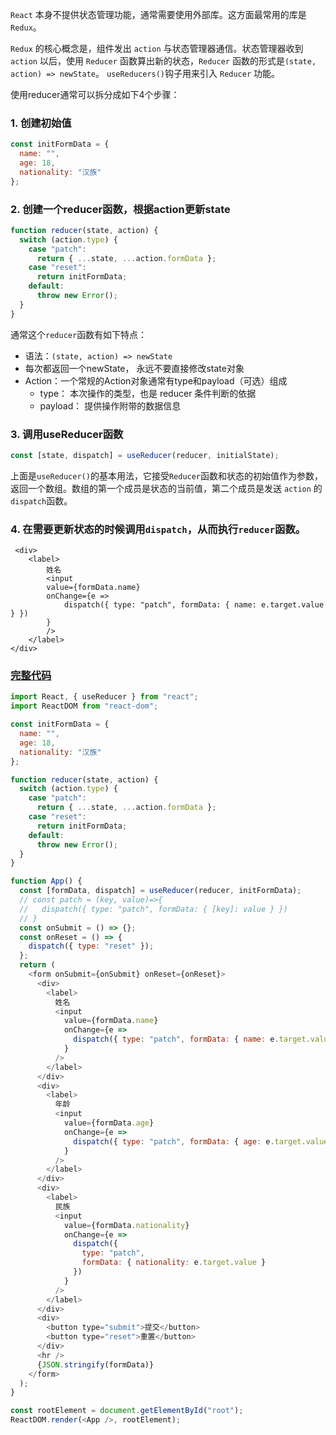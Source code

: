`React` 本身不提供状态管理功能，通常需要使用外部库。这方面最常用的库是 `Redux`。

`Redux` 的核心概念是，组件发出 `action` 与状态管理器通信。状态管理器收到 `action` 以后，使用 `Reducer` 函数算出新的状态，`Reducer` 函数的形式是`(state, action) => newState`。
`useReducers()`钩子用来引入 `Reducer` 功能。

使用reducer通常可以拆分成如下4个步骤：

### 1. 创建初始值
```javascript
const initFormData = {
  name: "",
  age: 18,
  nationality: "汉族"
};
```
### 2. 创建一个reducer函数，根据action更新state
```javascript
function reducer(state, action) {
  switch (action.type) {
    case "patch":
      return { ...state, ...action.formData };
    case "reset":
      return initFormData;
    default:
      throw new Error();
  }
}
```
通常这个`reducer`函数有如下特点：
- 语法：`(state, action) => newState`
- 每次都返回一个newState， 永远不要直接修改state对象
- Action：一个常规的Action对象通常有type和payload（可选）组成
    - type： 本次操作的类型，也是 reducer 条件判断的依据
    - payload： 提供操作附带的数据信息

### 3. 调用useReducer函数
```javascript
const [state, dispatch] = useReducer(reducer, initialState);
```
上面是`useReducer()`的基本用法，它接受`Reducer`函数和状态的初始值作为参数，返回一个数组。数组的第一个成员是状态的当前值，第二个成员是发送 `action` 的`dispatch`函数。

### 4. 在需要更新状态的时候调用`dispatch`，从而执行`reducer`函数。
```
 <div>
    <label>
        姓名
        <input
        value={formData.name}
        onChange={e =>
            dispatch({ type: "patch", formData: { name: e.target.value } })
        }
        />
    </label>
</div>
```
### [完整代码](https://codesandbox.io/s/admiring-framework-4by2t?file=/src/index.js:0-1789)
```js
import React, { useReducer } from "react";
import ReactDOM from "react-dom";

const initFormData = {
  name: "",
  age: 18,
  nationality: "汉族"
};

function reducer(state, action) {
  switch (action.type) {
    case "patch":
      return { ...state, ...action.formData };
    case "reset":
      return initFormData;
    default:
      throw new Error();
  }
}

function App() {
  const [formData, dispatch] = useReducer(reducer, initFormData);
  // const patch = (key, value)=>{
  //   dispatch({ type: "patch", formData: { [key]: value } })
  // }
  const onSubmit = () => {};
  const onReset = () => {
    dispatch({ type: "reset" });
  };
  return (
    <form onSubmit={onSubmit} onReset={onReset}>
      <div>
        <label>
          姓名
          <input
            value={formData.name}
            onChange={e =>
              dispatch({ type: "patch", formData: { name: e.target.value } })
            }
          />
        </label>
      </div>
      <div>
        <label>
          年龄
          <input
            value={formData.age}
            onChange={e =>
              dispatch({ type: "patch", formData: { age: e.target.value } })
            }
          />
        </label>
      </div>
      <div>
        <label>
          民族
          <input
            value={formData.nationality}
            onChange={e =>
              dispatch({
                type: "patch",
                formData: { nationality: e.target.value }
              })
            }
          />
        </label>
      </div>
      <div>
        <button type="submit">提交</button>
        <button type="reset">重置</button>
      </div>
      <hr />
      {JSON.stringify(formData)}
    </form>
  );
}

const rootElement = document.getElementById("root");
ReactDOM.render(<App />, rootElement);
```
